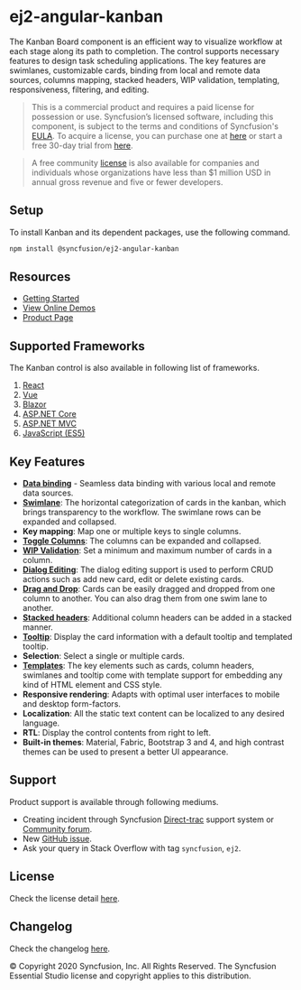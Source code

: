 # ej2-angular-kanban

The Kanban Board component is an efficient way to visualize workflow at each stage along its path to completion. The control supports necessary features to design task scheduling applications. The key features are swimlanes, customizable cards, binding from local and remote data sources, columns mapping, stacked headers, WIP validation, templating, responsiveness, filtering, and editing.

> This is a commercial product and requires a paid license for possession or use. Syncfusion’s licensed software, including this component, is subject to the terms and conditions of Syncfusion's [EULA](https://www.syncfusion.com/eula/es/). To acquire a license, you can purchase one at [here](https://www.syncfusion.com/sales/products) or start a free 30-day trial from [here](https://www.syncfusion.com/account/manage-trials/start-trials).

> A free community [license](https://www.syncfusion.com/products/communitylicense) is also available for companies and individuals whose organizations have less than $1 million USD in annual gross revenue and five or fewer developers.

## Setup

To install Kanban and its dependent packages, use the following command.

```sh
npm install @syncfusion/ej2-angular-kanban
```

## Resources

* [Getting Started](https://ej2.syncfusion.com/angular/documentation/kanban/getting-started/index.html)
* [View Online Demos](https://ej2.syncfusion.com/angular/demos/#/material/kanban/overview)
* [Product Page](https://www.syncfusion.com/angular-ui-components/angular-kanban-board)

## Supported Frameworks

The Kanban control is also available in following list of frameworks.

1. [React](https://www.syncfusion.com/react-ui-components/react-kanban-board)
2. [Vue](https://www.syncfusion.com/vue-ui-components/vue-kanban-board)
3. [Blazor](https://www.syncfusion.com/blazor-components/blazor-kanban-board)
4. [ASP.NET Core](https://www.syncfusion.com/aspnet-core-ui-controls/kanban-board)
5. [ASP.NET MVC](https://www.syncfusion.com/aspnet-mvc-ui-controls/kanban-board)
6. [JavaScript (ES5)](https://www.syncfusion.com/javascript-ui-controls/js-kanban-board)

## Key Features

* [**Data binding**](https://ej2.syncfusion.com/angular/demos/#/material/kanban/remote-data) - Seamless data binding with various local and remote data sources.
* [**Swimlane**](https://ej2.syncfusion.com/angular/demos/#/material/kanban/swimlane): The horizontal categorization of cards in the kanban, which brings transparency to the workflow. The swimlane rows can be expanded and collapsed.
* **Key mapping**: Map one or multiple keys to single columns.
* [**Toggle Columns**](https://ej2.syncfusion.com/angular/demos/#/material/kanban/toggle-columns): The columns can be expanded and collapsed.
* [**WIP Validation**](https://ej2.syncfusion.com/angular/demos/#/material/kanban/wip-validation): Set a minimum and maximum number of cards in a column.
* [**Dialog Editing**](https://ej2.syncfusion.com/angular/demos/#/material/kanban/dialog-editing): The dialog editing support is used to perform CRUD actions such as add new card, edit or delete existing cards.
* [**Drag and Drop**](https://ej2.syncfusion.com/angular/demos/#/material/kanban/overview): Cards can be easily dragged and dropped from one column to another. You can also drag them from one swim lane to another.
* [**Stacked headers**](https://ej2.syncfusion.com/angular/demos/#/material/kanban/stacked-header): Additional column headers can be added in a stacked manner.
* [**Tooltip**](https://ej2.syncfusion.com/angular/demos/#/material/kanban/tooltip-template): Display the card information with a default tooltip and templated tooltip.
* **Selection**: Select a single or multiple cards.
* [**Templates**](https://ej2.syncfusion.com/angular/demos/#/material/kanban/card-template): The key elements such as cards, column headers, swimlanes and tooltip come with template support for embedding any kind of HTML element and CSS style.
* **Responsive rendering**: Adapts with optimal user interfaces to mobile and desktop form-factors.
* **Localization**: All the static text content can be localized to any desired language.
* **RTL**: Display the control contents from right to left.
* **Built-in themes**: Material, Fabric, Bootstrap 3 and 4, and high contrast themes can be used to present a better UI appearance.

## Support

Product support is available through following mediums.

* Creating incident through Syncfusion [Direct-trac](https://www.syncfusion.com/support/directtrac/incidents) support system or [Community forum](https://www.syncfusion.com/forums/essential-js2).
* New [GitHub issue](https://github.com/syncfusion/ej2-angular-ui-components/issues/new).
* Ask your query in Stack Overflow with tag `syncfusion`, `ej2`.

## License

Check the license detail [here](https://github.com/syncfusion/ej2-angular-ui-components/blob/master/license).

## Changelog

Check the changelog [here](https://ej2.syncfusion.com/angular/documentation/release-notes).

© Copyright 2020 Syncfusion, Inc. All Rights Reserved. The Syncfusion Essential Studio license and copyright applies to this distribution.